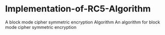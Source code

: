 # Implementation-of-RC5-Algorithm
A block mode cipher symmetric encryption Algorithm
An algorithm for block mode cipher symmetric encryption
